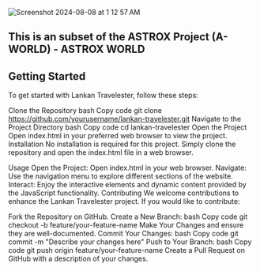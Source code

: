 ![Screenshot 2024-08-08 at 1 12 57 AM](https://github.com/user-attachments/assets/f9636378-be5a-45e8-a02c-c100d15908ef)


This is an subset of the ASTROX Project (A-WORLD) - ASTROX WORLD
----------------------------------------------------------------

Getting Started
----------------
To get started with Lankan Travelester, follow these steps:

Clone the Repository
bash
Copy code
git clone https://github.com/yourusername/lankan-travelester.git
Navigate to the Project Directory
bash
Copy code
cd lankan-travelester
Open the Project  
Open index.html in your preferred web browser to view the project.
Installation
No installation is required for this project. Simply clone the repository and open the index.html file in a web browser.

Usage
Open the Project: Open index.html in your web browser.
Navigate: Use the navigation menu to explore different sections of the website.
Interact: Enjoy the interactive elements and dynamic content provided by the JavaScript functionality.
Contributing
We welcome contributions to enhance the Lankan Travelester project. If you would like to contribute:

Fork the Repository on GitHub.
Create a New Branch:
bash
Copy code
git checkout -b feature/your-feature-name
Make Your Changes and ensure they are well-documented.
Commit Your Changes:
bash
Copy code
git commit -m "Describe your changes here"
Push to Your Branch:
bash
Copy code
git push origin feature/your-feature-name
Create a Pull Request on GitHub with a description of your changes.
